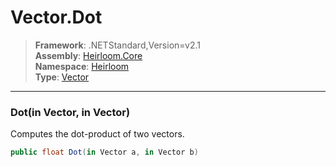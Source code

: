 # Vector.Dot

> **Framework**: .NETStandard,Version=v2.1  
> **Assembly**: [Heirloom.Core][0]  
> **Namespace**: [Heirloom][0]  
> **Type**: [Vector][1]

--------------------------------------------------------------------------------

### Dot(in Vector, in Vector)

Computes the dot-product of two vectors.

```cs
public float Dot(in Vector a, in Vector b)
```

[0]: ../Heirloom.Core.md
[1]: Heirloom.Vector.md
